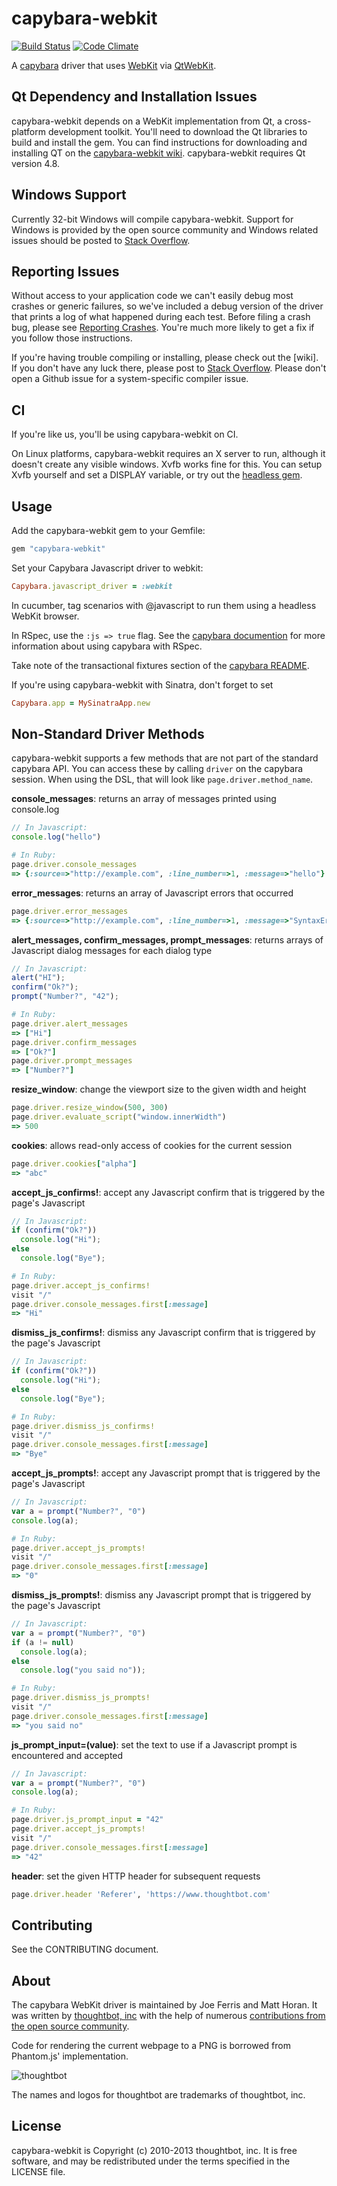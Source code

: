 capybara-webkit
===============

[![Build Status](https://secure.travis-ci.org/thoughtbot/capybara-webkit.png?branch=master)](https://travis-ci.org/thoughtbot/capybara-webkit)
[![Code Climate](https://codeclimate.com/github/thoughtbot/capybara-webkit.png)](https://codeclimate.com/github/thoughtbot/capybara-webkit)

A [capybara](https://github.com/jnicklas/capybara) driver that uses [WebKit](http://webkit.org) via [QtWebKit](http://trac.webkit.org/wiki/QtWebKit).

Qt Dependency and Installation Issues
-------------------------------------

capybara-webkit depends on a WebKit implementation from Qt, a cross-platform
development toolkit. You'll need to download the Qt libraries to build and
install the gem. You can find instructions for downloading and installing QT on
the
[capybara-webkit wiki](https://github.com/thoughtbot/capybara-webkit/wiki/Installing-Qt-and-compiling-capybara-webkit).
capybara-webkit requires Qt version 4.8.

Windows Support
---------------

Currently 32-bit Windows will compile capybara-webkit. Support for Windows is
provided by the open source community and Windows related issues should be
posted to [Stack Overflow].

[Stack Overflow]: http://stackoverflow.com/questions/tagged/capybara-webkit

Reporting Issues
----------------

Without access to your application code we can't easily debug most crashes or
generic failures, so we've included a debug version of the driver that prints a
log of what happened during each test. Before filing a crash bug, please see
[Reporting Crashes]. You're much more likely to get a fix if you follow those
instructions.

If you're having trouble compiling or installing, please check out the [wiki].
If you don't have any luck there, please post to [Stack Overflow]. Please don't
open a Github issue for a system-specific compiler issue.

[Reporting Crashes]: http://stackoverflow.com/questions/tagged/capybara-webkit
[capybara-webkit wiki]: https://github.com/thoughtbot/capybara-webkit/wiki
[Stack Overflow]: http://stackoverflow.com/questions/tagged/capybara-webkit

CI
--

If you're like us, you'll be using capybara-webkit on CI.

On Linux platforms, capybara-webkit requires an X server to run, although it doesn't create any visible windows. Xvfb works fine for this. You can setup Xvfb yourself and set a DISPLAY variable, or try out the [headless gem](https://github.com/leonid-shevtsov/headless).

Usage
-----

Add the capybara-webkit gem to your Gemfile:

```ruby
gem "capybara-webkit"
```

Set your Capybara Javascript driver to webkit:

```ruby
Capybara.javascript_driver = :webkit
```

In cucumber, tag scenarios with @javascript to run them using a headless WebKit browser.

In RSpec, use the `:js => true` flag. See the [capybara documention](http://rubydoc.info/gems/capybara#Using_Capybara_with_RSpec) for more information about using capybara with RSpec.

Take note of the transactional fixtures section of the [capybara README](https://github.com/jnicklas/capybara/blob/master/README.md).

If you're using capybara-webkit with Sinatra, don't forget to set

```ruby
Capybara.app = MySinatraApp.new
```

Non-Standard Driver Methods
---------------------------

capybara-webkit supports a few methods that are not part of the standard capybara API. You can access these by calling `driver` on the capybara session. When using the DSL, that will look like `page.driver.method_name`.

**console_messages**: returns an array of messages printed using console.log

```js
// In Javascript:
console.log("hello")
```

```ruby
# In Ruby:
page.driver.console_messages
=> {:source=>"http://example.com", :line_number=>1, :message=>"hello"}
```

**error_messages**: returns an array of Javascript errors that occurred

```ruby
page.driver.error_messages
=> {:source=>"http://example.com", :line_number=>1, :message=>"SyntaxError: Parse error"}
```

**alert_messages, confirm_messages, prompt_messages**: returns arrays of Javascript dialog messages for each dialog type

```js
// In Javascript:
alert("HI");
confirm("Ok?");
prompt("Number?", "42");
```

```ruby
# In Ruby:
page.driver.alert_messages
=> ["Hi"]
page.driver.confirm_messages
=> ["Ok?"]
page.driver.prompt_messages
=> ["Number?"]
```

**resize_window**: change the viewport size to the given width and height

```ruby
page.driver.resize_window(500, 300)
page.driver.evaluate_script("window.innerWidth")
=> 500
```

**cookies**: allows read-only access of cookies for the current session

```ruby
page.driver.cookies["alpha"]
=> "abc"
```

**accept_js_confirms!**: accept any Javascript confirm that is triggered by the page's Javascript

```js
// In Javascript:
if (confirm("Ok?"))
  console.log("Hi");
else
  console.log("Bye");
```

```ruby
# In Ruby:
page.driver.accept_js_confirms!
visit "/"
page.driver.console_messages.first[:message]
=> "Hi"
```

**dismiss_js_confirms!**: dismiss any Javascript confirm that is triggered by the page's Javascript

```js
// In Javascript:
if (confirm("Ok?"))
  console.log("Hi");
else
  console.log("Bye");
```

```ruby
# In Ruby:
page.driver.dismiss_js_confirms!
visit "/"
page.driver.console_messages.first[:message]
=> "Bye"
```

**accept_js_prompts!**: accept any Javascript prompt that is triggered by the page's Javascript

```js
// In Javascript:
var a = prompt("Number?", "0")
console.log(a);
```

```ruby
# In Ruby:
page.driver.accept_js_prompts!
visit "/"
page.driver.console_messages.first[:message]
=> "0"
```

**dismiss_js_prompts!**: dismiss any Javascript prompt that is triggered by the page's Javascript

```js
// In Javascript:
var a = prompt("Number?", "0")
if (a != null)
  console.log(a);
else
  console.log("you said no"));
```

```ruby
# In Ruby:
page.driver.dismiss_js_prompts!
visit "/"
page.driver.console_messages.first[:message]
=> "you said no"
```

**js_prompt_input=(value)**: set the text to use if a Javascript prompt is encountered and accepted

```js
// In Javascript:
var a = prompt("Number?", "0")
console.log(a);
```

```ruby
# In Ruby:
page.driver.js_prompt_input = "42"
page.driver.accept_js_prompts!
visit "/"
page.driver.console_messages.first[:message]
=> "42"
```

**header**: set the given HTTP header for subsequent requests

```ruby
page.driver.header 'Referer', 'https://www.thoughtbot.com'
```

Contributing
------------

See the CONTRIBUTING document.

About
-----

The capybara WebKit driver is maintained by Joe Ferris and Matt Horan. It was written by [thoughtbot, inc](http://thoughtbot.com/community) with the help of numerous [contributions from the open source community](https://github.com/thoughtbot/capybara-webkit/contributors).

Code for rendering the current webpage to a PNG is borrowed from Phantom.js' implementation.

![thoughtbot](http://thoughtbot.com/images/tm/logo.png)

The names and logos for thoughtbot are trademarks of thoughtbot, inc.

License
-------

capybara-webkit is Copyright (c) 2010-2013 thoughtbot, inc. It is free software, and may be redistributed under the terms specified in the LICENSE file.
